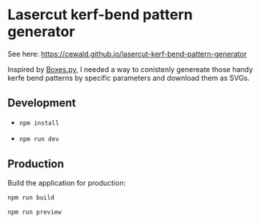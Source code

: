 # Lasercut kerf-bend pattern generator

See here: https://cewald.github.io/lasercut-kerf-bend-pattern-generator

Inspired by [Boxes.py](https://boxes.hackerspace-bamberg.de), I needed a way to conistenly genereate those handy kerfe bend patterns by specific parameters and download them as SVGs.

## Development

- ```bash
  npm install
  ```
- ```bash
  npm run dev
  ```

## Production

Build the application for production:

```bash
npm run build
```

```bash
npm run preview
```
